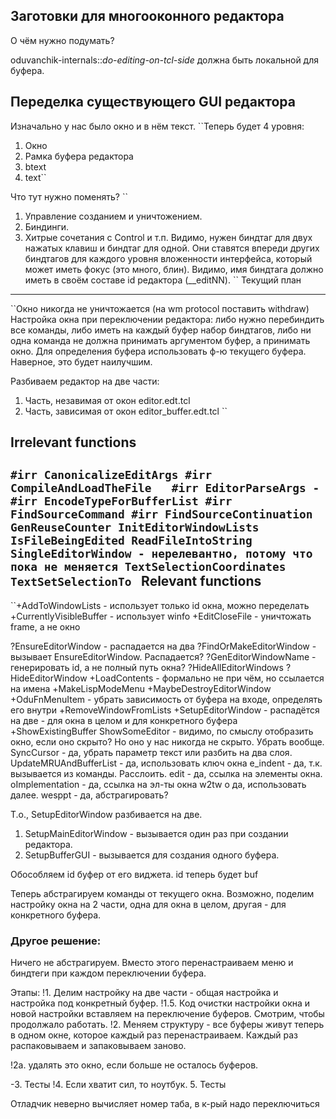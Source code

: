 Заготовки для многооконного редактора
---------------------

О чём нужно подумать?

oduvanchik-internals::*do-editing-on-tcl-side* должна быть локальной для буфера.


Переделка существующего GUI редактора
------------
Изначально у нас было окно и в нём текст. 
``Теперь будет 4 уровня:
1. Окно
2. Рамка буфера редактора
3. btext
4. text``


Что тут нужно поменять? 
``
1. Управление созданием и уничтожением.
2. Биндинги. 
3. Хитрые сочетания с Control и т.п. 
Видимо, нужен биндтаг для двух нажатых клавиш и биндтаг для одной.
Они ставятся впереди других биндтагов для каждого уровня вложенности интерфейса,
который может иметь фокус (это много, блин). 
Видимо, имя биндтага должно иметь в своём составе id редактора (__editNN). 
``
Текущий план
-----------
``Окно никогда не уничтожается (на wm protocol поставить withdraw)
Настройка окна при переключении редактора:
либо нужно перебиндить все команды, либо иметь на каждый буфер набор биндтагов, либо ни одна команда не должна принимать аргументом буфер, а принимать окно. Для определения буфера использовать ф-ю текущего буфера. Наверное, это будет наилучшим. 

Разбиваем редактор на две части:
1. Часть, незавимая от окон editor.edt.tcl
2. Часть, зависимая от окон editor_buffer.edt.tcl
``

Irrelevant functions
--------------------
``#irr CanonicalizeEditArgs
#irr CompileAndLoadTheFile 	
#irr EditorParseArgs - 
#irr EncodeTypeForBufferList
#irr FindSourceCommand
#irr FindSourceContinuation
GenReuseCounter
InitEditorWindowLists
IsFileBeingEdited
ReadFileIntoString
SingleEditorWindow - нерелевантно, потому что пока не меняется
TextSelectionCoordinates
TextSetSelectionTo
``
Relevant functions
------------------
``+AddToWindowLists - использует только id окна, можно переделать
+CurrentlyVisibleBuffer - использует winfo
+EditCloseFile - уничтожать frame, а не окно

?EnsureEditorWindow - распадается на два
?FindOrMakeEditorWindow - вызывает EnsureEditorWindow. Распадается?
?GenEditorWindowName - генерировать id, а не полный путь окна?
?HideAllEditorWindows
?HideEditorWindow
+LoadContents - формально не при чём, но ссылается на имена
+MakeLispModeMenu
+MaybeDestroyEditorWindow
+OduFnMenuItem - убрать зависимость от буфера на входе, определять его внутри
+RemoveWindowFromLists
+SetupEditorWindow - распадётся на две - для окна в целом и для конкретного буфера
+ShowExistingBuffer
ShowSomeEditor - видимо, по смыслу отобразить окно, если оно скрыто? Но оно у нас никогда не скрыто. Убрать вообще. 
SyncCursor - да, убрать параметр текст или разбить на два слоя. 
UpdateMRUAndBufferList - да, использовать ключ окна
e_indent - да, т.к. вызывается из команды. Расслоить.
edit - да, ссылка на элементы окна.
oImplementation - да, ссылка на эл-ты окна
w2tw о да, использовать далее. 
wesppt - да, абстрагировать? 


Т.о., SetupEditorWindow разбивается на две. 
1. SetupMainEditorWindow - вызывается один раз при создании редактора. 
2. SetupBufferGUI - вызывается для создания одного буфера. 

Обособляем id буфер от его виджета.
id теперь будет buf<NN>

Теперь абстрагируем команды от текущего окна. Возможно, поделим настройку
окна на 2 части, одна для окна в целом, другая - для конкретного буфера.

### Другое решение:

Ничего не абстрагируем. Вместо этого перенастраиваем меню и биндтеги при каждом
переключении буфера.

Этапы:
!1. Делим настройку на две части - общая настройка и настройка под конкретный буфер.
!1.5. Код очистки настройки окна и новой настройки вставляем на переключение буферов. Смотрим, чтобы продолжало работать.
!2. Меняем структуру - все буферы живут теперь в одном окне, которое каждый раз перенастраиваем. Каждый раз распаковываем и запаковываем заново.

!2a. удалять это окно, если больше не осталось буферов.

-3. Тесты
!4. Если хватит сил, то ноутбук.
5. Тесты

Отладчик неверно вычисляет номер таба, в к-рый надо переключиться
